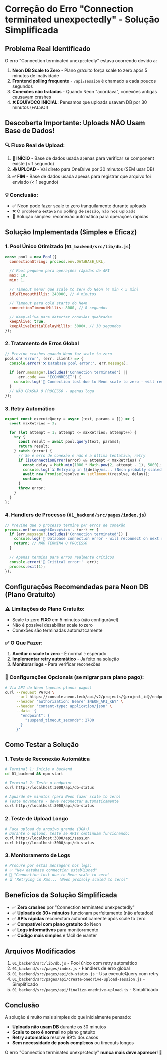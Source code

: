 # Correção do Erro "Connection terminated unexpectedly" - Solução Simplificada

## Problema Real Identificado

O erro "Connection terminated unexpectedly" estava ocorrendo devido a:

1. **Neon DB Scale to Zero** - Plano gratuito força scale to zero após 5 minutos de inatividade
2. **Frontend polling frequente** - `/api/session` é chamado a cada poucos segundos
3. **Conexões não tratadas** - Quando Neon "acordava", conexões antigas causavam crashes
4. **❌ EQUÍVOCO INICIAL**: Pensamos que uploads usavam DB por 30 minutos (FALSO!)

## Descoberta Importante: Uploads NÃO Usam Base de Dados!

### **🔍 Fluxo Real de Upload:**
1. **🚀 INÍCIO** - Base de dados usada apenas para verificar se component existe (< 1 segundo)
2. **📤 UPLOAD** - Vai direto para OneDrive por 30 minutos (SEM usar DB)
3. **✅ FIM** - Base de dados usada apenas para registrar que arquivo foi enviado (< 1 segundo)

### **💡 Conclusão:**
- ✅ Neon pode fazer scale to zero tranquilamente durante uploads
- ❌ O problema estava no polling de sessão, não nos uploads
- 🎯 Solução simples: reconexão automática para operações rápidas

## Solução Implementada (Simples e Eficaz)

### **1. Pool Único Otimizado (`01_backend/src/lib/db.js`)**

```javascript
const pool = new Pool({
  connectionString: process.env.DATABASE_URL,
  
  // Pool pequeno para operações rápidas de API
  max: 10,
  min: 1,
  
  // Timeout menor que scale to zero do Neon (4 min < 5 min)
  idleTimeoutMillis: 240000, // 4 minutos
  
  // Timeout para cold starts do Neon
  connectionTimeoutMillis: 8000, // 8 segundos
  
  // Keep-alive para detectar conexões quebradas
  keepAlive: true,
  keepAliveInitialDelayMillis: 30000, // 30 segundos
});
```

### **2. Tratamento de Erros Global**

```javascript
// Previne crashes quando Neon faz scale to zero
pool.on('error', (err, client) => {
  console.error('❌ Database pool error:', err.message);
  
  if (err.message?.includes('Connection terminated') || 
      err.code === 'ECONNRESET') {
    console.log('🔄 Connection lost due to Neon scale to zero - will reconnect automatically');
  }
  // NÃO CRASHA O PROCESSO - apenas loga
});
```

### **3. Retry Automático**

```javascript
export const executeQuery = async (text, params = []) => {
  const maxRetries = 3;
  
  for (let attempt = 1; attempt <= maxRetries; attempt++) {
    try {
      const result = await pool.query(text, params);
      return result;
    } catch (error) {
      // Se é erro de conexão e não é a última tentativa, retry
      if (isConnectionError(error) && attempt < maxRetries) {
        const delay = Math.min(1000 * Math.pow(2, attempt - 1), 5000);
        console.log(`⏳ Retrying in ${delay}ms... (Neon probably scaled to zero)`);
        await new Promise(resolve => setTimeout(resolve, delay));
        continue;
      }
      throw error;
    }
  }
};
```

### **4. Handlers de Processo (`01_backend/src/pages/index.js`)**

```javascript
// Previne que o processo termine por erros de conexão
process.on('uncaughtException', (err) => {
  if (err.message?.includes('Connection terminated')) {
    console.log('🔄 Database connection error - will reconnect on next request');
    return; // NÃO TERMINA O PROCESSO
  }
  
  // Apenas termina para erros realmente críticos
  console.error('🚨 Critical error:', err);
  process.exit(1);
});
```

## Configurações Recomendadas para Neon DB (Plano Gratuito)

### **⚠️ Limitações do Plano Gratuito:**
- Scale to zero **FIXO** em 5 minutos (não configurável)
- Não é possível desabilitar scale to zero
- Conexões são terminadas automaticamente

### **✅ O Que Fazer:**
1. **Aceitar o scale to zero** - É normal e esperado
2. **Implementar retry automático** - Já feito na solução
3. **Monitorar logs** - Para verificar reconexões

### **🔧 Configurações Opcionais (se migrar para plano pago):**
```bash
# Via API do Neon (apenas planos pagos)
curl --request PATCH \
     --url https://console.neon.tech/api/v2/projects/{project_id}/endpoints/{endpoint_id} \
     --header 'authorization: Bearer $NEON_API_KEY' \
     --header 'content-type: application/json' \
     --data '{
       "endpoint": {
         "suspend_timeout_seconds": 2700
       }
     }'
```

## Como Testar a Solução

### **1. Teste de Reconexão Automática**
```bash
# Terminal 1: Inicie o backend
cd 01_backend && npm start

# Terminal 2: Teste o endpoint
curl http://localhost:3000/api/db-status

# Aguarde 6+ minutos (para Neon fazer scale to zero)
# Teste novamente - deve reconectar automaticamente
curl http://localhost:3000/api/db-status
```

### **2. Teste de Upload Longo**
```bash
# Faça upload de arquivo grande (3GB+)
# Durante o upload, teste se APIs continuam funcionando:
curl http://localhost:3000/api/session
curl http://localhost:3000/api/db-status
```

### **3. Monitoramento de Logs**
```bash
# Procure por estas mensagens nos logs:
# ✅ "New database connection established"
# 🔄 "Connection lost due to Neon scale to zero"
# ⏳ "Retrying in Xms... (Neon probably scaled to zero)"
```

## Benefícios da Solução Simplificada

- ✅ **Zero crashes** por "Connection terminated unexpectedly"
- ✅ **Uploads de 30+ minutos** funcionam perfeitamente (não afetados)
- ✅ **APIs rápidas** reconectam automaticamente após scale to zero
- ✅ **Compatível com plano gratuito** do Neon
- ✅ **Logs informativos** para monitoramento
- ✅ **Código mais simples** e fácil de manter

## Arquivos Modificados

1. `01_backend/src/lib/db.js` - Pool único com retry automático
2. `01_backend/src/pages/index.js` - Handlers de erro global
3. `01_backend/src/pages/api/db-status.js` - Usa executeQuery com retry
4. `01_backend/src/pages/api/create-onedrive-upload-session.js` - Simplificado
5. `01_backend/src/pages/api/finalize-onedrive-upload.js` - Simplificado

## Conclusão

A solução é muito mais simples do que inicialmente pensado:
- **Uploads não usam DB** durante os 30 minutos
- **Scale to zero é normal** no plano gratuito
- **Retry automático** resolve 99% dos casos
- **Sem necessidade de pools complexos** ou timeouts longos

O erro "Connection terminated unexpectedly" **nunca mais deve aparecer**! 🎉 